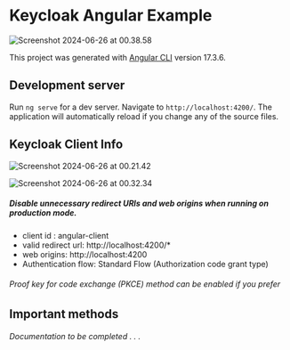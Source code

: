 # Keycloak Angular Example

![Screenshot 2024-06-26 at 00.38.58](https://i.imgur.com/xbuilhw.png)

This project was generated with [Angular CLI](https://github.com/angular/angular-cli) version 17.3.6.

## Development server

Run `ng serve` for a dev server. Navigate to `http://localhost:4200/`. The application will automatically reload if you change any of the source files.

## Keycloak Client Info

![Screenshot 2024-06-26 at 00.21.42](https://i.imgur.com/Bnl3Jl1.png)

![Screenshot 2024-06-26 at 00.32.34](https://i.imgur.com/F0rpnEq.png)

##### Disable unnecessary redirect URIs and web origins when running on production mode.

* client id : angular-client
* valid redirect url: http://localhost:4200/*
* web origins:  http://localhost:4200
* Authentication flow: Standard Flow (Authorization code grant type)


###### Proof key for code exchange (PKCE) method can be enabled if you prefer

## Important methods
###### Documentation to be completed . . . 
